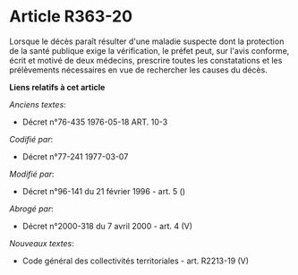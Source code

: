 # Article R363-20

Lorsque le décès paraît résulter d'une maladie suspecte dont la protection de la santé publique exige la vérification, le
préfet peut, sur l'avis conforme, écrit et motivé de deux médecins, prescrire toutes les constatations et les prélèvements
nécessaires en vue de rechercher les causes du décès.

**Liens relatifs à cet article**

_Anciens textes_:

  - Décret n°76-435 1976-05-18 ART. 10-3

_Codifié par_:

  - Décret n°77-241 1977-03-07

_Modifié par_:

  - Décret n°96-141 du 21 février 1996 - art. 5 ()

_Abrogé par_:

  - Décret n°2000-318 du 7 avril 2000 - art. 4 (V)

_Nouveaux textes_:

  - Code général des collectivités territoriales - art. R2213-19 (V)

